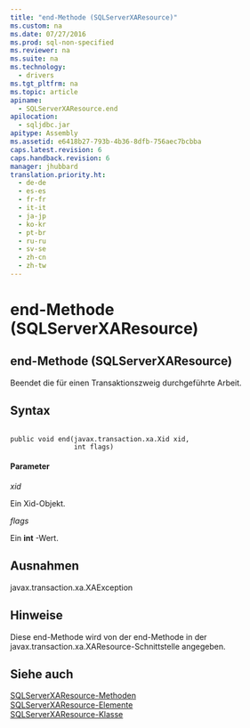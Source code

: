 ```yaml
---
title: "end-Methode (SQLServerXAResource)"
ms.custom: na
ms.date: 07/27/2016
ms.prod: sql-non-specified
ms.reviewer: na
ms.suite: na
ms.technology: 
  - drivers
ms.tgt_pltfrm: na
ms.topic: article
apiname: 
  - SQLServerXAResource.end
apilocation: 
  - sqljdbc.jar
apitype: Assembly
ms.assetid: e6418b27-793b-4b36-8dfb-756aec7bcbba
caps.latest.revision: 6
caps.handback.revision: 6
manager: jhubbard
translation.priority.ht: 
  - de-de
  - es-es
  - fr-fr
  - it-it
  - ja-jp
  - ko-kr
  - pt-br
  - ru-ru
  - sv-se
  - zh-cn
  - zh-tw
---
```

# end-Methode (SQLServerXAResource)
    
## end\-Methode \(SQLServerXAResource\)  
 Beendet die für einen Transaktionszweig durchgeführte Arbeit.  
  
## Syntax  
  
```  
  
public void end(javax.transaction.xa.Xid xid,  
                int flags)  
```  
  
#### Parameter  
 *xid*  
  
 Ein Xid\-Objekt.  
  
 *flags*  
  
 Ein **int** \-Wert.  
  
## Ausnahmen  
 javax.transaction.xa.XAException  
  
## Hinweise  
 Diese end\-Methode wird von der end\-Methode in der javax.transaction.xa.XAResource\-Schnittstelle angegeben.  
  
## Siehe auch  
 [SQLServerXAResource-Methoden](../content/SQLServerXAResource-Methods.md)   
 [SQLServerXAResource-Elemente](../content/SQLServerXAResource-Members.md)   
 [SQLServerXAResource-Klasse](../content/SQLServerXAResource-Class.md)  
  
  